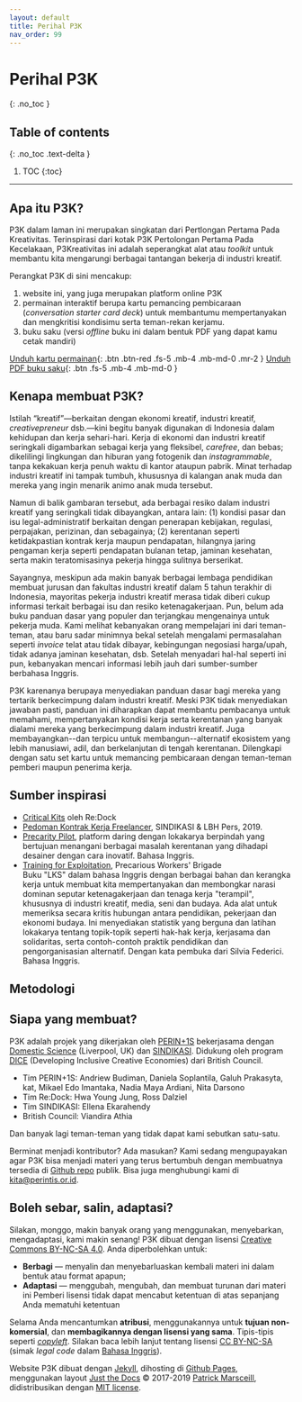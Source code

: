 ```yaml
---
layout: default
title: Perihal P3K
nav_order: 99
---
```


# Perihal P3K
{: .no_toc }

## Table of contents
{: .no_toc .text-delta }

1. TOC
{:toc}

---

## Apa itu P3K?

P3K dalam laman ini merupakan singkatan dari Pertlongan Pertama Pada Kreativitas. Terinspirasi dari kotak P3K Pertolongan Pertama Pada Kecelakaan, P3Kreativitas ini adalah seperangkat alat atau _toolkit_ untuk membantu kita  mengarungi berbagai tantangan bekerja di industri kreatif.

Perangkat P3K di sini mencakup:  
1. website ini, yang juga merupakan platform online P3K
1. permainan interaktif berupa kartu pemancing pembicaraan (_conversation starter card deck_) untuk membantumu mempertanyakan dan mengkritisi kondisimu serta teman-rekan kerjamu.
1. buku saku (versi _offline_ buku ini dalam bentuk PDF yang dapat kamu cetak mandiri)

[Unduh kartu permainan](#){: .btn .btn-red .fs-5 .mb-4 .mb-md-0 .mr-2 } [Unduh PDF buku saku](#){: .btn .fs-5 .mb-4 .mb-md-0 }

## Kenapa membuat P3K?

Istilah “kreatif”—berkaitan dengan ekonomi kreatif, industri kreatif, _creativepreneur_ dsb.—kini begitu banyak digunakan di Indonesia dalam kehidupan dan kerja sehari-hari. Kerja di ekonomi dan industri kreatif seringkali digambarkan sebagai kerja yang fleksibel, _carefree_, dan bebas; dikelilingi lingkungan dan hiburan yang fotogenik dan _instagrammable_, tanpa kekakuan kerja penuh waktu di kantor ataupun pabrik. Minat terhadap industri kreatif ini tampak tumbuh, khususnya di kalangan anak muda dan mereka yang ingin menarik animo anak muda tersebut.

Namun di balik gambaran tersebut, ada berbagai resiko dalam industri kreatif yang seringkali tidak dibayangkan, antara lain: (1) kondisi pasar dan isu legal-administratif berkaitan dengan penerapan kebijakan, regulasi, perpajakan, perizinan, dan sebagainya; (2) kerentanan seperti ketidakpastian kontrak kerja maupun pendapatan, hilangnya jaring pengaman kerja seperti pendapatan bulanan tetap, jaminan kesehatan, serta makin teratomisasinya pekerja hingga sulitnya berserikat.

Sayangnya, meskipun ada makin banyak berbagai lembaga pendidikan membuat jurusan dan fakultas industri kreatif dalam 5 tahun terakhir di Indonesia, mayoritas pekerja industri kreatif merasa tidak diberi cukup informasi terkait berbagai isu dan resiko ketenagakerjaan. Pun, belum ada buku panduan dasar yang populer dan terjangkau mengenainya untuk pekerja muda. Kami melihat kebanyakan orang mempelajari ini dari teman-teman, atau baru sadar minimnya bekal setelah mengalami permasalahan seperti _invoice_ telat atau tidak dibayar, kebingungan negosiasi harga/upah, tidak adanya jaminan kesehatan, dsb. Setelah menyadari hal-hal seperti ini pun, kebanyakan mencari informasi lebih jauh dari sumber-sumber berbahasa Inggris.

P3K karenanya berupaya menyediakan panduan dasar bagi mereka yang tertarik berkecimpung dalam industri kreatif. Meski P3K tidak menyediakan jawaban pasti, panduan ini diharapkan dapat membantu pembacanya untuk memahami, mempertanyakan kondisi kerja serta kerentanan yang banyak dialami mereka yang berkecimpung dalam industri kreatif. Juga membayangkan--dan terpicu untuk membangun--alternatif ekosistem yang lebih manusiawi, adil, dan berkelanjutan di tengah kerentanan. Dilengkapi dengan satu set kartu untuk memancing pembicaraan dengan teman-teman pemberi maupun penerima kerja.

## Sumber inspirasi

* [Critical Kits](http://criticalkits.re-dock.org/) oleh Re:Dock
* [Pedoman Kontrak Kerja Freelancer](http://sindikasi.org/unduh), SINDIKASI & LBH Pers, 2019.
* [Precarity Pilot](https://precaritypilot.net/), platform daring dengan lokakarya berpindah yang bertujuan menangani berbagai masalah kerentanan yang dihadapi desainer dengan cara inovatif. Bahasa Inggris.
* [Training for Exploitation](https://precariousworkersbrigade.tumblr.com/TrainingForExploitation), Precarious Workers' Brigade  
Buku "LKS" dalam bahasa Inggris dengan berbagai bahan dan kerangka kerja untuk membuat kita mempertanyakan dan membongkar narasi dominan seputar ketenagakerjaan dan tenaga kerja "terampil", khususnya di industri kreatif, media, seni dan budaya. Ada alat untuk memeriksa secara kritis hubungan antara pendidikan, pekerjaan dan ekonomi budaya. Ini menyediakan statistik yang berguna dan latihan lokakarya tentang topik-topik seperti hak-hak kerja, kerjasama dan solidaritas, serta contoh-contoh praktik pendidikan dan pengorganisasian alternatif. Dengan kata pembuka dari Silvia Federici. Bahasa Inggris.

## Metodologi





## Siapa yang membuat?

P3K adalah projek yang dikerjakan oleh [PERIN+1S](https://perintis.or.id) bekerjasama dengan [Domestic Science](https://domesticscience.org.uk/) (Liverpool, UK) dan [SINDIKASI](http://sindikasi.org/). Didukung oleh program [DICE](https://www.britishcouncil.org/programmes/dice/fund) (Developing Inclusive Creative Economies) dari British Council.

* Tim PERIN+1S: Andriew Budiman, Daniela Soplantila, Galuh Prakasyta, kat, Mikael Edo Imantaka, Nadia Maya Ardiani, Nita Darsono
* Tim Re:Dock: Hwa Young Jung, Ross Dalziel
* Tim SINDIKASI: Ellena Ekarahendy
* British Council: Viandira Athia

Dan banyak lagi teman-teman yang tidak dapat kami sebutkan satu-satu.

Berminat menjadi kontributor? Ada masukan? Kami sedang mengupayakan agar P3K bisa menjadi materi yang terus bertumbuh dengan membuatnya tersedia di [Github repo](https://github.com/PERINT1S/p3k/) publik. Bisa juga menghubungi kami di kita@perintis.or.id.

## Boleh sebar, salin, adaptasi?

Silakan, monggo, makin banyak orang yang menggunakan, menyebarkan, mengadaptasi, kami makin senang! P3K dibuat dengan lisensi [Creative Commons BY-NC-SA 4.0](https://creativecommons.org/licenses/by-nc-sa/4.0/). Anda diperbolehkan untuk:

* **Berbagi** — menyalin dan menyebarluaskan kembali materi ini dalam bentuk atau format apapun;
* **Adaptasi** — menggubah, mengubah, dan membuat turunan dari materi ini
Pemberi lisensi tidak dapat mencabut ketentuan di atas sepanjang Anda mematuhi ketentuan

Selama Anda mencantumkan **atribusi**, menggunakannya untuk **tujuan non-komersial**, dan **membagikannya dengan lisensi yang sama**. Tipis-tipis seperti [_copyleft_](https://www.copyleft.org/). Silakan baca lebih lanjut tentang lisensi [CC BY-NC-SA](https://creativecommons.org/licenses/by-nc-sa/4.0/deed.id) (simak _legal code_ dalam [Bahasa Inggris](https://creativecommons.org/licenses/by-nc-sa/4.0/legalcode)).

Website P3K dibuat dengan [Jekyll](https://jekyllrb.com/), dihosting di [Github Pages](https://pages.github.com/), menggunakan layout [Just the Docs](https://pmarsceill.github.io/just-the-docs/) &copy; 2017-2019 [Patrick Marsceill](http://patrickmarsceill.com), didistribusikan dengan [MIT license](https://github.com/pmarsceill/just-the-docs/tree/master/LICENSE.txt).
